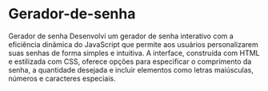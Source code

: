# Gerador-de-senha
Gerador de senha
Desenvolvi um gerador de senha interativo com a eficiência dinâmica do JavaScript que permite aos usuários personalizarem suas senhas de forma simples e intuitiva.
A interface, construída com HTML e estilizada com CSS, oferece opções para especificar o comprimento da senha, a quantidade desejada e incluir elementos como letras maiúsculas, números e caracteres especiais.
